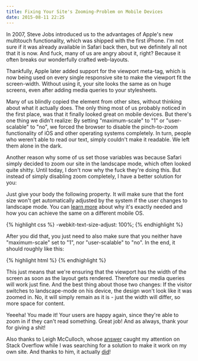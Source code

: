 ```yaml
---
title: Fixing Your Site's Zooming-Problem on Mobile Devices
date: 2015-08-11 22:25
---
```


In 2007, Steve Jobs introduced us to the advantages of Apple's new multitouch functionality, which was shipped with the first iPhone. I'm not sure if it was already available in Safari back then, but we definitely all not that it is now. And fuck, many of us are angry about it, right? Because it often breaks our wonderfully crafted web-layouts.

Thankfully, Apple later added support for the viewport meta-tag, which is now being used on every single responsive site to make the viewport fit the screen-width. Without using it, your site looks the same as on huge screens, even after adding media queries to your stylesheets.

Many of us blindly copied the element from other sites, without thinking about what it actually does. The only thing most of us probably noticed in the first place, was that it finally looked great on mobile devices. But there's one thing we didn't realize: By setting "maximum-scale" to "1" or "user-scalable" to "no", we forced the browser to disable the pinch-to-zoom functionality of iOS and other operating systems completely. In turn, people who weren't able to read our text, simply couldn't make it readable. We left them alone in the dark.

Another reason why some of us set those variables was because Safari simply decided to zoom our site in the landscape mode, which often looked quite shitty. Until today, I don't now why the fuck they're doing this. But instead of simply disabling zoom completely, I have a better solution for you:

Just give your body the following property. It will make sure that the font size won't get automatically adjusted by the system if the user changes to landscape mode. You can [learn more][1] about why it's exactly needed and how you can achieve the same on a different mobile OS.

{% highlight css %}
-webkit-text-size-adjust: 100%;
{% endhighlight %}

After you did that, you just need to also make sure that you neither have "maximum-scale" set to "1", nor "user-scalable" to "no". In the end, it should roughly like this:

{% highlight html %}
<meta name="viewport" content="width=device-width, initial-scale=1" />
{% endhighlight %}

This just means that we're ensuring that the viewport has the width of the screen as soon as the layout gets rendered. Therefore our media queries will work just fine. And the best thing about those two changes: If the visitor switches to landscape-mode on his device, the design won't look like it was zoomed in. No, it will simply remain as it is - just the width will differ, so more space for content.

Yeeeha! You made it! Your users are happy again, since they're able to zoom in if they can't read something. Great job! And as always, thank your for giving a shit!

Also thanks to Leigh McCulloch, whose [answer][2] caught my attention on Stack Overflow while I was searching for a solution to make it work on my own site. And thanks to him, it actually [did][3]!

[1]: https://developer.mozilla.org/en-US/docs/Web/CSS/text-size-adjust
[2]: http://stackoverflow.com/a/27311443
[3]: https://github.com/leo/leo.github.io/commit/028e0956bb582b5619d632f343f3f15618cc9910